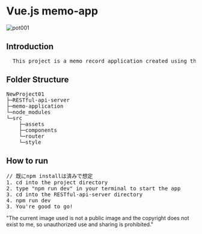 # Vue.js memo-app

![pot001](https://user-images.githubusercontent.com/54490500/79756644-e70bf200-8355-11ea-9cae-1b84858f87d6.JPG)


## Introduction
<pre>
  This project is a memo record application created using the previously provided MEMO RESTFULL API.
</pre>

## Folder Structure
<pre>
NewProject01
├─RESTful-api-server
├─memo-application
└─node_modules
└─src
    ├─assets
    ├─components
    └─router
    └─style
</pre>

## How to run
<pre>
// 既にnpm installは済みで想定
1. cd into the project directory 
2. type "npm run dev" in your terminal to start the app
3. cd into the RESTful-api-server directory 
4. npm run dev
3. You're good to go!
</pre>

"The current image used is not a public image and the copyright does not exist to me, so unauthorized use and sharing is prohibited."
